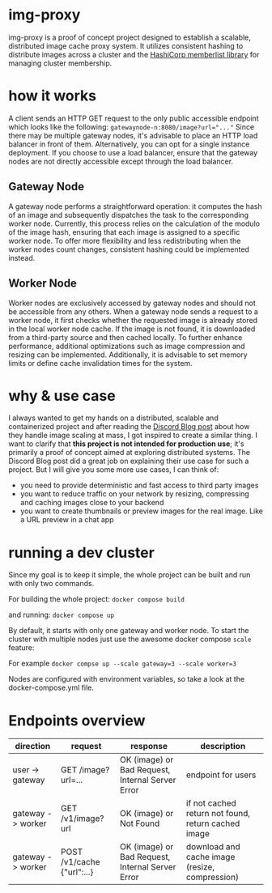 # img-proxy
img-proxy is a proof of concept project designed to establish a scalable, distributed image cache proxy system.
It utilizes consistent hashing to distribute images across a cluster and the
[HashiCorp memberlist library](https://github.com/hashicorp/memberlist) for managing cluster membership.

# how it works
A client sends an HTTP GET request to the only public accessible endpoint which looks like the following:
`gatewaynode-n:8080/image?url="..."`
Since there may be multiple gateway nodes, it's advisable to place an HTTP load balancer in front of them.
Alternatively, you can opt for a single instance deployment. If you choose to use a load balancer, ensure that the
gateway nodes are not directly accessible except through the load balancer.

## Gateway Node
A gateway node performs a straightforward operation: it computes the hash of an image and subsequently dispatches the
task to the corresponding worker node. Currently, this process relies on the calculation of the modulo of the image hash,
ensuring that each image is assigned to a specific worker node. To offer more flexibility and less redistributing when
the worker nodes count changes, consistent hashing could be implemented instead.

## Worker Node
Worker nodes are exclusively accessed by gateway nodes and should not be accessible from any others. When a gateway
node sends a request to a worker node, it first checks whether the requested image is already stored in the local worker
node cache. If the image is not found, it is downloaded from a third-party source and then cached locally. To further
enhance performance, additional optimizations such as image compression and resizing can be implemented. Additionally,
it is advisable to set memory limits or define cache invalidation times for the system.

# why & use case
I always wanted to get my hands on a distributed, scalable and containerized project and after reading the
[Discord Blog post](https://discord.com/blog/how-discord-resizes-150-million-images-every-day-with-go-and-c) about how
they handle image scaling at mass, I got inspired to create a similar thing. I want to clarify that **this project is not
intended for production use**; it's primarily a proof of concept aimed at exploring distributed systems.
The Discord Blog post did a great job on explaining their use case for such a project. But I will give you some more use
cases, I can think of:
 - you need to provide deterministic and fast access to third party images
 - you want to reduce traffic on your network by resizing, compressing and caching images close to your backend
 - you want to create thumbnails or preview images for the real image. Like a URL preview in a chat app

# running a dev cluster
Since my goal is to keep it simple, the whole project can be built and run with only two commands.

For building the whole project: `docker compose build`

and running: `docker compose up`

By default, it starts with only one gateway and worker node. To start the cluster with multiple nodes just use the awesome
docker compose `scale` feature:

For example `docker compse up --scale gateway=3 --scale worker=3`

Nodes are configured with environment variables, so take a look at the docker-compose.yml file.

# Endpoints overview
| direction         | request                    | response                                         | description                                         |
|-------------------|----------------------------|--------------------------------------------------|-----------------------------------------------------|
| user -> gateway   | GET /image?url=...         | OK (image) or Bad Request, Internal Server Error | endpoint for users                                  |
| gateway -> worker | GET /v1/image?url          | OK (image) or Not Found                          | if not cached return not found, return cached image | 
| gateway -> worker | POST /v1/cache {"url":...} | OK (image) or Bad Request, Internal Server Error | download and cache image (resize, compression)      | 
